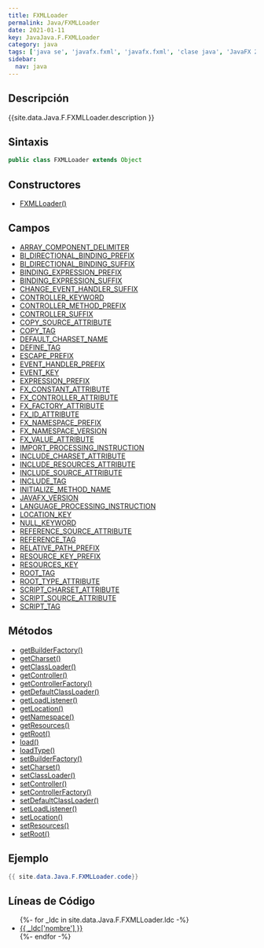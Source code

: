 ```yaml
---
title: FXMLLoader
permalink: Java/FXMLLoader
date: 2021-01-11
key: JavaJava.F.FXMLLoader
category: java
tags: ['java se', 'javafx.fxml', 'javafx.fxml', 'clase java', 'JavaFX 2.0']
sidebar: 
  nav: java
---
```


## Descripción
{{site.data.Java.F.FXMLLoader.description }}

## Sintaxis
~~~java
public class FXMLLoader extends Object
~~~

## Constructores
* [FXMLLoader()](/Java/FXMLLoader/FXMLLoader/)

## Campos
* [ARRAY_COMPONENT_DELIMITER](/Java/FXMLLoader/ARRAY_COMPONENT_DELIMITER)
* [BI_DIRECTIONAL_BINDING_PREFIX](/Java/FXMLLoader/BI_DIRECTIONAL_BINDING_PREFIX)
* [BI_DIRECTIONAL_BINDING_SUFFIX](/Java/FXMLLoader/BI_DIRECTIONAL_BINDING_SUFFIX)
* [BINDING_EXPRESSION_PREFIX](/Java/FXMLLoader/BINDING_EXPRESSION_PREFIX)
* [BINDING_EXPRESSION_SUFFIX](/Java/FXMLLoader/BINDING_EXPRESSION_SUFFIX)
* [CHANGE_EVENT_HANDLER_SUFFIX](/Java/FXMLLoader/CHANGE_EVENT_HANDLER_SUFFIX)
* [CONTROLLER_KEYWORD](/Java/FXMLLoader/CONTROLLER_KEYWORD)
* [CONTROLLER_METHOD_PREFIX](/Java/FXMLLoader/CONTROLLER_METHOD_PREFIX)
* [CONTROLLER_SUFFIX](/Java/FXMLLoader/CONTROLLER_SUFFIX)
* [COPY_SOURCE_ATTRIBUTE](/Java/FXMLLoader/COPY_SOURCE_ATTRIBUTE)
* [COPY_TAG](/Java/FXMLLoader/COPY_TAG)
* [DEFAULT_CHARSET_NAME](/Java/FXMLLoader/DEFAULT_CHARSET_NAME)
* [DEFINE_TAG](/Java/FXMLLoader/DEFINE_TAG)
* [ESCAPE_PREFIX](/Java/FXMLLoader/ESCAPE_PREFIX)
* [EVENT_HANDLER_PREFIX](/Java/FXMLLoader/EVENT_HANDLER_PREFIX)
* [EVENT_KEY](/Java/FXMLLoader/EVENT_KEY)
* [EXPRESSION_PREFIX](/Java/FXMLLoader/EXPRESSION_PREFIX)
* [FX_CONSTANT_ATTRIBUTE](/Java/FXMLLoader/FX_CONSTANT_ATTRIBUTE)
* [FX_CONTROLLER_ATTRIBUTE](/Java/FXMLLoader/FX_CONTROLLER_ATTRIBUTE)
* [FX_FACTORY_ATTRIBUTE](/Java/FXMLLoader/FX_FACTORY_ATTRIBUTE)
* [FX_ID_ATTRIBUTE](/Java/FXMLLoader/FX_ID_ATTRIBUTE)
* [FX_NAMESPACE_PREFIX](/Java/FXMLLoader/FX_NAMESPACE_PREFIX)
* [FX_NAMESPACE_VERSION](/Java/FXMLLoader/FX_NAMESPACE_VERSION)
* [FX_VALUE_ATTRIBUTE](/Java/FXMLLoader/FX_VALUE_ATTRIBUTE)
* [IMPORT_PROCESSING_INSTRUCTION](/Java/FXMLLoader/IMPORT_PROCESSING_INSTRUCTION)
* [INCLUDE_CHARSET_ATTRIBUTE](/Java/FXMLLoader/INCLUDE_CHARSET_ATTRIBUTE)
* [INCLUDE_RESOURCES_ATTRIBUTE](/Java/FXMLLoader/INCLUDE_RESOURCES_ATTRIBUTE)
* [INCLUDE_SOURCE_ATTRIBUTE](/Java/FXMLLoader/INCLUDE_SOURCE_ATTRIBUTE)
* [INCLUDE_TAG](/Java/FXMLLoader/INCLUDE_TAG)
* [INITIALIZE_METHOD_NAME](/Java/FXMLLoader/INITIALIZE_METHOD_NAME)
* [JAVAFX_VERSION](/Java/FXMLLoader/JAVAFX_VERSION)
* [LANGUAGE_PROCESSING_INSTRUCTION](/Java/FXMLLoader/LANGUAGE_PROCESSING_INSTRUCTION)
* [LOCATION_KEY](/Java/FXMLLoader/LOCATION_KEY)
* [NULL_KEYWORD](/Java/FXMLLoader/NULL_KEYWORD)
* [REFERENCE_SOURCE_ATTRIBUTE](/Java/FXMLLoader/REFERENCE_SOURCE_ATTRIBUTE)
* [REFERENCE_TAG](/Java/FXMLLoader/REFERENCE_TAG)
* [RELATIVE_PATH_PREFIX](/Java/FXMLLoader/RELATIVE_PATH_PREFIX)
* [RESOURCE_KEY_PREFIX](/Java/FXMLLoader/RESOURCE_KEY_PREFIX)
* [RESOURCES_KEY](/Java/FXMLLoader/RESOURCES_KEY)
* [ROOT_TAG](/Java/FXMLLoader/ROOT_TAG)
* [ROOT_TYPE_ATTRIBUTE](/Java/FXMLLoader/ROOT_TYPE_ATTRIBUTE)
* [SCRIPT_CHARSET_ATTRIBUTE](/Java/FXMLLoader/SCRIPT_CHARSET_ATTRIBUTE)
* [SCRIPT_SOURCE_ATTRIBUTE](/Java/FXMLLoader/SCRIPT_SOURCE_ATTRIBUTE)
* [SCRIPT_TAG](/Java/FXMLLoader/SCRIPT_TAG)

## Métodos
* [getBuilderFactory()](/Java/FXMLLoader/getBuilderFactory)
* [getCharset()](/Java/FXMLLoader/getCharset)
* [getClassLoader()](/Java/FXMLLoader/getClassLoader)
* [getController()](/Java/FXMLLoader/getController)
* [getControllerFactory()](/Java/FXMLLoader/getControllerFactory)
* [getDefaultClassLoader()](/Java/FXMLLoader/getDefaultClassLoader)
* [getLoadListener()](/Java/FXMLLoader/getLoadListener)
* [getLocation()](/Java/FXMLLoader/getLocation)
* [getNamespace()](/Java/FXMLLoader/getNamespace)
* [getResources()](/Java/FXMLLoader/getResources)
* [getRoot()](/Java/FXMLLoader/getRoot)
* [load()](/Java/FXMLLoader/load)
* [loadType()](/Java/FXMLLoader/loadType)
* [setBuilderFactory()](/Java/FXMLLoader/setBuilderFactory)
* [setCharset()](/Java/FXMLLoader/setCharset)
* [setClassLoader()](/Java/FXMLLoader/setClassLoader)
* [setController()](/Java/FXMLLoader/setController)
* [setControllerFactory()](/Java/FXMLLoader/setControllerFactory)
* [setDefaultClassLoader()](/Java/FXMLLoader/setDefaultClassLoader)
* [setLoadListener()](/Java/FXMLLoader/setLoadListener)
* [setLocation()](/Java/FXMLLoader/setLocation)
* [setResources()](/Java/FXMLLoader/setResources)
* [setRoot()](/Java/FXMLLoader/setRoot)

## Ejemplo
~~~java
{{ site.data.Java.F.FXMLLoader.code}}
~~~

## Líneas de Código
<ul>
{%- for _ldc in site.data.Java.F.FXMLLoader.ldc -%}
   <li>
       <a href="{{_ldc['url'] }}">{{ _ldc['nombre'] }}</a>
   </li>
{%- endfor -%}
</ul>
